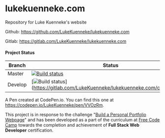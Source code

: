 # lukekuenneke.com #

Repository for Luke Kuenneke's website

Github: https://github.com/LukeKuenneke/lukekuenneke.com

Gitlab: https://gitlab.com/LukeKuenneke/lukekuenneke.com

#### Project Status ####
| Branch | Status
| ------ | ------
| Master | [![Build status](https://gitlab.com/LukeKuenneke/lukekuenneke.com/badges/master/build.svg)](https://gitlab.com/LukeKuenneke/lukekuenneke.com/commits/master)
| Develop | [![Build status](https://gitlab.com/LukeKuenneke/lukekuenneke.com/badges/develop/build.svg)](https://gitlab.com/LukeKuenneke/lukekuenneke.com/commits/deve


A Pen created at CodePen.io. You can find this one at https://codepen.io/LukeKuenneke/pen/VVOzRm.

 This project is in response to the challenge "[Build a Personal Portfolio Webpage](http://www.freecodecamp.com/challenges/build-a-personal-portfolio-webpage)" and has been developed as a part of the curriculum at [Free Code Camp](http://freecodecamp.com) towards the completion and achievement of **Full Stack Web Developer** certification.